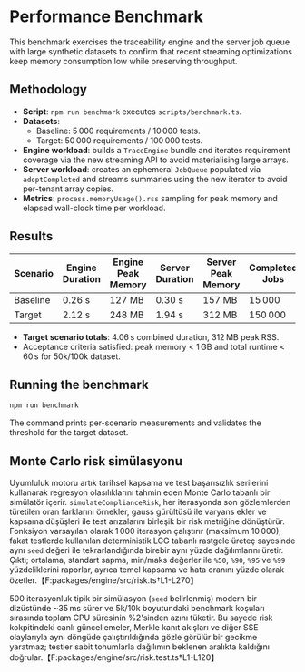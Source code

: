 # Performance Benchmark

This benchmark exercises the traceability engine and the server job queue with large synthetic datasets to confirm that recent streaming optimizations keep memory consumption low while preserving throughput.

## Methodology

- **Script**: `npm run benchmark` executes `scripts/benchmark.ts`.
- **Datasets**:
  - Baseline: 5 000 requirements / 10 000 tests.
  - Target: 50 000 requirements / 100 000 tests.
- **Engine workload**: builds a `TraceEngine` bundle and iterates requirement coverage via the new streaming API to avoid materialising large arrays.
- **Server workload**: creates an ephemeral `JobQueue` populated via `adoptCompleted` and streams summaries using the new iterator to avoid per-tenant array copies.
- **Metrics**: `process.memoryUsage().rss` sampling for peak memory and elapsed wall-clock time per workload.

## Results

| Scenario  | Engine Duration | Engine Peak Memory | Server Duration | Server Peak Memory | Completed Jobs | Coverage Rate |
|-----------|-----------------|--------------------|-----------------|--------------------|----------------|---------------|
| Baseline  | 0.26 s          | 127 MB             | 0.30 s          | 157 MB             | 15 000         | 80.00 %       |
| Target    | 2.12 s          | 248 MB             | 1.94 s          | 312 MB             | 150 000        | 80.00 %       |

- **Target scenario totals**: 4.06 s combined duration, 312 MB peak RSS.
- Acceptance criteria satisfied: peak memory < 1 GB and total runtime < 60 s for 50k/100k dataset.

## Running the benchmark

```bash
npm run benchmark
```

The command prints per-scenario measurements and validates the threshold for the target dataset.

## Monte Carlo risk simülasyonu

Uyumluluk motoru artık tarihsel kapsama ve test başarısızlık serilerini kullanarak regresyon olasılıklarını tahmin eden Monte Carlo tabanlı bir simülatör içerir. `simulateComplianceRisk`, her iterasyonda son gözlemlerden türetilen oran farklarını örnekler, gauss gürültüsü ile varyans ekler ve kapsama düşüşleri ile test arızalarını birleşik bir risk metriğine dönüştürür. Fonksiyon varsayılan olarak 1 000 iterasyon çalıştırır (maksimum 10 000), fakat testlerde kullanılan deterministik LCG tabanlı rastgele üreteç sayesinde aynı `seed` değeri ile tekrarlandığında birebir aynı yüzde dağılımlarını üretir. Çıktı; ortalama, standart sapma, min/maks değerler ile `%50`, `%90`, `%95` ve `%99` yüzdeliklerini raporlar, ayrıca temel kapsama ve hata oranını yüzde olarak özetler.【F:packages/engine/src/risk.ts†L1-L270】

500 iterasyonluk tipik bir simülasyon (`seed` belirlenmiş) modern bir dizüstünde ~35 ms sürer ve 5k/10k boyutundaki benchmark koşuları sırasında toplam CPU süresinin %2'sinden azını tüketir. Bu sayede risk kokpitindeki canlı güncellemeler, Merkle kanıt akışları ve diğer SSE olaylarıyla aynı döngüde çalıştırıldığında gözle görülür bir gecikme yaratmaz; testler sabit tohumlarla dağılımın beklenen aralıkta kaldığını doğrular.【F:packages/engine/src/risk.test.ts†L1-L120】
